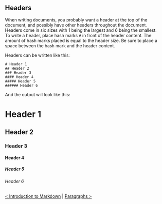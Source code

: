 ## Headers
When writing documents, you probably want a header at the top of the document, and possibly have other headers throughout the document. Headers come in six sizes with 1 being the largest and 6 being the smallest. To write a header, place hash marks `#` in front of the header content. The amount of hash marks placed is equal to the header size. Be sure to place a space between the hash mark and the header content.

Headers can be written like this:
```
# Header 1
## Header 2
### Header 3
#### Header 4
##### Header 5
###### Header 6
```
 And the output will look like this:
 # Header 1
 ## Header 2
 ### Header 3
 #### Header 4
 ##### Header 5
 ###### Header 6
 
 [< Introduction to Markdown](IntroductionToMarkdown.md) | [Paragraphs >](Paragraphs.md)
